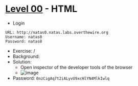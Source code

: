 # [Level 00](https://overthewire.org/wargames/leviathan/leviathan0.html) - HTML

- Login
```
URL: http://natas0.natas.labs.overthewire.org
Username: natas0
Password: natas0
```
- Exercise: /
- Background:
- Solution:
  - Open inspector of the developer tools of the browser
  - ![image](https://github.com/user-attachments/assets/af566c00-07ce-4e46-882b-323c13144cc1)
- Password: `0nzCigAq7t2iALyvU9xcHlYN4MlkIwlq`
